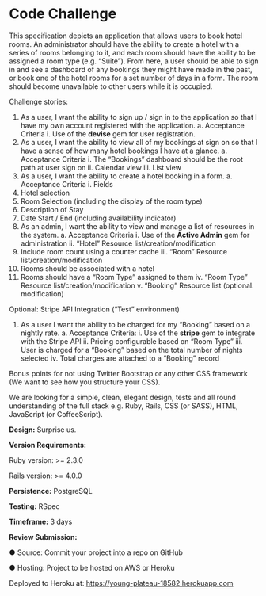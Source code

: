 # Code Challenge

This specification depicts an application that allows users to book hotel rooms. An administrator should have the ability to create a hotel with a series of rooms belonging to it, and each room should have the ability to be assigned a room type (e.g. “Suite”). From here, a user should be able to sign in and see a dashboard of any bookings they might have made in the past, or book one of the hotel rooms for a set number of days in a form. The room should become unavailable to other users while it is occupied.

Challenge stories:
1. As a user, I want the ability to sign up / sign in to the application so that I have my own account registered with the application.
  a. Acceptance Criteria
  i. Use of the **devise** gem for user registration.
2. As a user, I want the ability to view all of my bookings at sign on so that I have a sense of how many hotel bookings I have at a glance.
a. Acceptance Criteria
i. The “Bookings” dashboard should be the root path at user sign on
ii. Calendar view
iii. List view
3. As a user, I want the ability to create a hotel booking in a form. a. Acceptance Criteria
i. Fields
1. Hotel selection
2. Room Selection (including the display of the room type)
3. Description of Stay
4. Date Start / End (including availability indicator)
4. As an admin, I want the ability to view and manage a list of resources in the system. a. Acceptance Criteria
i.  Use of the  **Active Admin** gem for administration ii. “Hotel” Resource list/creation/modification
1. Include room count using a counter cache
iii. “Room” Resource list/creation/modification
1. Rooms should be associated with a hotel
2. Rooms should have a “Room Type” assigned to them
iv. “Room Type” Resource list/creation/modification
v. “Booking” Resource list (optional: modification)

Optional: Stripe API Integration (“Test” environment)
1. As a user I want the ability to be charged for my “Booking” based on a nightly rate.
a. Acceptance Criteria:
i. Use of the  **stripe**  gem to integrate with the Stripe API
ii. Pricing configurable based on “Room Type”
iii. User is charged for a “Booking” based on the total number of nights
selected
iv. Total charges are attached to a “Booking” record

Bonus points for not using Twitter Bootstrap or any other CSS framework (We want to see how you structure your CSS).

We are looking for a simple, clean, elegant design, tests and all round understanding of the full stack e.g. Ruby, Rails, CSS (or SASS), HTML, JavaScript (or CoffeeScript).

**Design:**  Surprise us.

**Version Requirements:**

Ruby version: >= 2.3.0

Rails version: >= 4.0.0

**Persistence:**  PostgreSQL

**Testing:**  RSpec

**Timeframe:**  3 days

**Review Submission:**

● Source: Commit your project into a repo on GitHub

● Hosting: Project to be hosted on AWS or Heroku

Deployed to Heroku at: https://young-plateau-18582.herokuapp.com